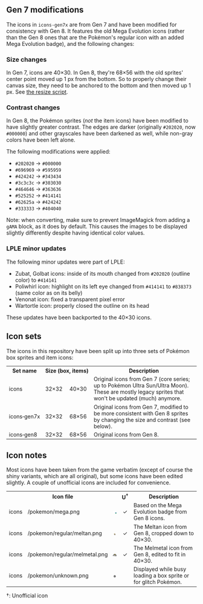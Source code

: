 ## Gen 7 modifications

The icons in `icons-gen7x` are from Gen 7 and have been modified for consistency with Gen 8. It features the old Mega Evolution icons (rather than the Gen 8 ones that are the Pokémon's regular icon with an added Mega Evolution badge), and the following changes:

### Size changes

In Gen 7, icons are 40×30. In Gen 8, they're 68×56 with the old sprites' center point moved up 1 px from the bottom. So to properly change their canvas size, they need to be anchored to the bottom and then moved up 1 px. See [the resize script](scripts/to_gen8_size.fish).

### Contrast changes

In Gen 8, the Pokémon sprites (*not* the item icons) have been modified to have slightly greater contrast. The edges are darker (originally `#202020`, now `#000000`) and other grayscales have been darkened as well, while non-gray colors have been left alone.

The following modifications were applied:

* `#202020` → `#000000`
* `#696969` → `#595959`
* `#424242` → `#343434`
* `#3c3c3c` → `#303030`
* `#464646` → `#363636`
* `#525252` → `#414141`
* `#62625a` → `#424242`
* `#333333` → `#404040`

Note: when converting, make sure to prevent ImageMagick from adding a `gAMA` block, as it does by default. This causes the images to be displayed slightly differently despite having identical color values.

### LPLE minor updates

The following minor updates were part of LPLE:

* Zubat, Golbat icons: inside of its mouth changed from `#202020` (outline color) to `#414141`
* Poliwhirl icon: highlight on its left eye changed from `#414141` to `#838373` (same color as on its belly)
* Venonat icon: fixed a transparent pixel error
* Wartortle icon: properly closed the outline on its head

These updates have been backported to the 40×30 icons.

## Icon sets

The icons in this repository have been split up into three sets of Pokémon box sprites and item icons:

<table>
<tr><th>Set name</th><th colspan="2">Size (box, items)</th><th>Description</th></tr>
<tr><td>icons</td><td>32×32</td><td>40×30</td><td>Original icons from Gen 7 (core series; up to Pokémon Ultra Sun/Ultra Moon). These are mostly legacy sprites that won't be updated (much) anymore.</td></tr>
<tr><td>icons‑gen7x</td><td>32×32</td><td>68×56</td><td>Original icons from Gen 7, modified to be more consistent with Gen 8 sprites by changing the size and contrast (see below).</td></tr>
<tr><td>icons‑gen8</td><td>32×32</td><td>68×56</td><td>Original icons from Gen 8.</td></tr>
</table>

## Icon notes

Most icons have been taken from the game verbatim (except of course the shiny variants, which are all original), but some icons have been edited slightly. A couple of unofficial icons are included for convenience.

<table>
<tr><th colspan="3">Icon file</th><th>U<sup>†</sup></th><th>Description</th></tr>
<tr><td>icons</td><td>/pokemon/mega.png</td><td><center><img src="icons/pokemon/mega.png?raw=true" /></center></td><td><center>✓</center></td><td>Based on the Mega Evolution badge from Gen 8 icons.</td></tr>
<tr><td>icons</td><td>/pokemon/regular/meltan.png</td><td><center><img src="icons/pokemon/regular/meltan.png?raw=true" /></center></td><td><center>✓</center></td><td>The Meltan icon from Gen 8, cropped down to 40×30.</td></tr>
<tr><td>icons</td><td>/pokemon/regular/melmetal.png</td><td><center><img src="icons/pokemon/regular/melmetal.png?raw=true" /></center></td><td><center>✓</center></td><td>The Melmetal icon from Gen 8, edited to fit in 40×30.</td></tr>
<tr><td>icons</td><td>/pokemon/unknown.png</td><td><center><img src="icons/pokemon/unknown.png?raw=true" /></center></td><td><center></center></td><td>Displayed while busy loading a box sprite or for glitch Pokémon.</td></tr>
</table>

†: Unofficial icon
